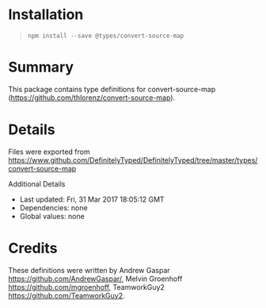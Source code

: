 # Installation
> `npm install --save @types/convert-source-map`

# Summary
This package contains type definitions for convert-source-map (https://github.com/thlorenz/convert-source-map).

# Details
Files were exported from https://www.github.com/DefinitelyTyped/DefinitelyTyped/tree/master/types/convert-source-map

Additional Details
 * Last updated: Fri, 31 Mar 2017 18:05:12 GMT
 * Dependencies: none
 * Global values: none

# Credits
These definitions were written by Andrew Gaspar <https://github.com/AndrewGaspar/>, Melvin Groenhoff <https://github.com/mgroenhoff>, TeamworkGuy2 <https://github.com/TeamworkGuy2>.
